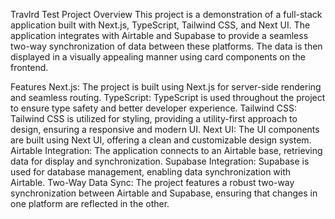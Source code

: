 Travlrd Test Project
Overview
This project is a demonstration of a full-stack application built with Next.js, TypeScript, Tailwind CSS, and Next UI. The application integrates with Airtable and Supabase to provide a seamless two-way synchronization of data between these platforms. The data is then displayed in a visually appealing manner using card components on the frontend.

Features
Next.js: The project is built using Next.js for server-side rendering and seamless routing.
TypeScript: TypeScript is used throughout the project to ensure type safety and better developer experience.
Tailwind CSS: Tailwind CSS is utilized for styling, providing a utility-first approach to design, ensuring a responsive and modern UI.
Next UI: The UI components are built using Next UI, offering a clean and customizable design system.
Airtable Integration: The application connects to an Airtable base, retrieving data for display and synchronization.
Supabase Integration: Supabase is used for database management, enabling data synchronization with Airtable.
Two-Way Data Sync: The project features a robust two-way synchronization between Airtable and Supabase, ensuring that changes in one platform are reflected in the other.
